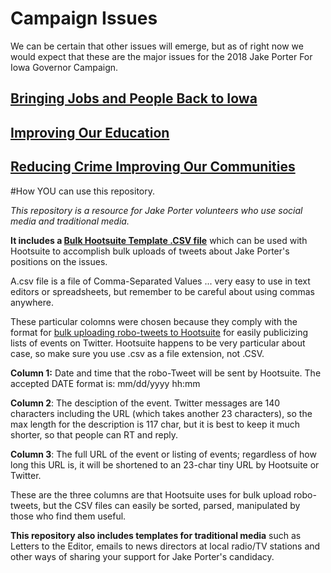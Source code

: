 # Campaign Issues

We can be certain that other issues will emerge, but as of right now we would expect that these are the major issues for the 2018 Jake Porter For Iowa Governor Campaign.

## [Bringing Jobs and People Back to Iowa](http://jakeporter.org/bringing-jobs-and-people-back-to-iowa/)

## [Improving Our Education](http://jakeporter.org/improving-our-education/)

## [Reducing Crime Improving Our Communities](http://jakeporter.org/reducing-crime-improving-our-communities/)

#How YOU can use this repository.

*This repository is a resource for Jake Porter volunteers who use social media and traditional media.* 

**It includes a [Bulk Hootsuite Template .CSV file](https://github.com/jakeporter/CampaignIssues/blob/master/BulkHootsuiteTemplate.CSV)** which can be used with Hootsuite to accomplish bulk uploads of tweets about Jake Porter's positions on the issues.

A.csv file is a file of Comma-Separated Values ... very easy to use in text editors or spreadsheets, but remember to be careful about using commas anywhere.  

These particular colomns were chosen because they comply with the format for [bulk uploading robo-tweets to Hootsuite](http://blog.hootsuite.com/how-to-bulk-schedule/) for easily publicizing lists of events on Twitter.  Hootsuite happens to be very particular about case, so make sure you use .csv as a file extension, not .CSV. 

**Column 1:** Date and time that the robo-Tweet will be sent by Hootsuite. The accepted DATE format is: mm/dd/yyyy hh:mm

**Column 2**: The desciption of the event. Twitter messages are 140 characters including the URL (which takes another 23 characters), so the max length for the description is 117 char, but it is best to keep it much shorter, so that people can RT and reply.

**Column 3**: The full URL of the event or listing of events; regardless of how long this URL is, it will be shortened to an 23-char tiny URL by Hootsuite or Twitter.

These are the three columns are that Hootsuite uses for bulk upload robo-tweets, but the CSV files can easily be sorted, parsed, manipulated by those who find them useful.
  

**This repository also includes templates for traditional media** such as Letters to the Editor, emails to news directors at local radio/TV stations and other ways of sharing your support for Jake Porter's candidacy.

